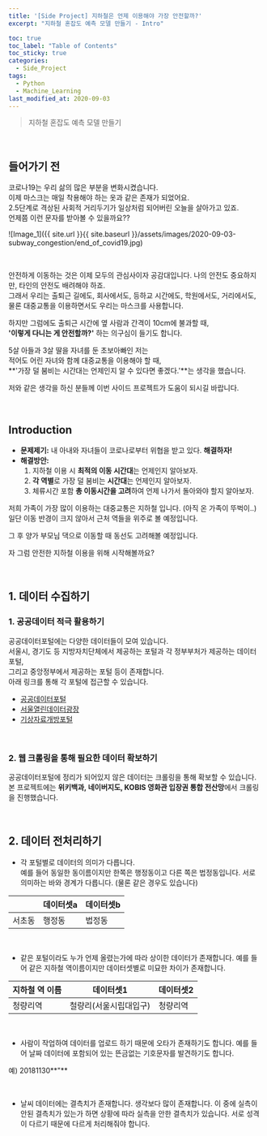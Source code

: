 ```yaml
---
title: '[Side Project] 지하철은 언제 이용해야 가장 안전할까?'
excerpt: "지하철 혼잡도 예측 모델 만들기 - Intro"

toc: true
toc_label: "Table of Contents"
toc_sticky: true
categories:
  - Side_Project
tags:
  - Python
  - Machine_Learning
last_modified_at: 2020-09-03
---
```


> 지하철 혼잡도 예측 모델 만들기

<br>

## 들어가기 전

코로나19는 우리 삶의 많은 부분을 변화시켰습니다.  
이제 마스크는 매일 착용해야 하는 옷과 같은 존재가 되었어요.  
2.5단계로 격상된 사회적 거리두기가 일상처럼 되어버린 오늘을 살아가고 있죠.  
언제쯤 이런 문자를 받아볼 수 있을까요??  

![Image_1]({{ site.url }}{{ site.baseurl }}/assets/images/2020-09-03-subway_congestion/end_of_covid19.jpg)

<br>

안전하게 이동하는 것은 이제 모두의 관심사이자 공감대입니다.
나의 안전도 중요하지만, 타인의 안전도 배려해야 하죠.  
그래서 우리는 출퇴근 길에도, 회사에서도, 등하교 시간에도, 학원에서도, 거리에서도,  
물론 대중교통을 이용하면서도 우리는 마스크를 사용합니다.  

하지만 그럼에도 출퇴근 시간에 옆 사람과 간격이 10cm에 불과할 때,  
**'이렇게 다니는 게 안전할까?'** 하는 의구심이 들기도 합니다.  

5살 아들과 3살 딸을 자녀를 둔 초보아빠인 저는  
적어도 어린 자녀와 함께 대중교통을 이용해야 할 때,  
**'가장 덜 붐비는 시간대는 언제인지 알 수 있다면 좋겠다.'**는 생각을 했습니다.  

저와 같은 생각을 하신 분들께 이번 사이드 프로젝트가 도움이 되시길 바랍니다.

<br>

## Introduction

- **문제제기:** 내 아내와 자녀들이 코로나로부터 위협을 받고 있다. **해결하자!**
- **해결방안:**
  1. 지하철 이용 시 **최적의 이동 시간대**는 언제인지 알아보자.
  2. **각 역별**로 가장 덜 붐비는 **시간대**는 언제인지 알아보자.
  3. 체류시간 포함 **총 이동시간을 고려**하여 언제 나가서 돌아와야 할지 알아보자.

저희 가족이 가장 많이 이용하는 대중교통은 지하철 입니다. (아직 온 가족이 뚜벅이..)  
일단 이동 반경이 크지 않아서 근처 역들을 위주로 볼 예정입니다.

그 후 양가 부모님 댁으로 이동할 때 동선도 고려해볼 예정입니다.

자 그럼 안전한 지하철 이용을 위해 시작해볼까요?

<br>

## 1. 데이터 수집하기
### 1. 공공데이터 적극 활용하기

공공데이터포털에는 다양한 데이터들이 모여 있습니다.  
서울시, 경기도 등 지방자치단체에서 제공하는 포털과 각 정부부처가 제공하는 데이터 포털,  
그리고 중앙정부에서 제공하는 포털 등이 존재합니다.  
아래 링크를 통해 각 포털에 접근할 수 있습니다.  

- [공공데이터포털](www.data.go.kr)
- [서울열린데이터광장](data.seoul.go.kr)
- [기상자료개방포털](data.kma.go.kr)

<br>

### 2. 웹 크롤링을 통해 필요한 데이터 확보하기

공공데이터포털에 정리가 되어있지 않은 데이터는 크롤링을 통해 확보할 수 있습니다.  
본 프로젝트에는 **위키백과, 네이버지도, KOBIS 영화관 입장권 통합 전산망**에서 크롤링을 진행했습니다.

<br>

## 2. 데이터 전처리하기

- 각 포털별로 데이터의 의미가 다릅니다.  
예를 들어 동일한 동이름이지만 한쪽은 행정동이고 다른 쪽은 법정동입니다.
서로 의미하는 바와 경계가 다릅니다. (물론 같은 경우도 있습니다)  

| |데이터셋a|데이터셋b|
|---|---|---|
|서초동|행정동|법정동|  

<br>

- 같은 포털이라도 누가 언제 올렸는가에 따라 상이한 데이터가 존재합니다.
예를 들어 같은 지하철 역이름이지만 데이터셋별로 미묘한 차이가 존재합니다.

|지하철 역 이름|데이터셋1|데이터셋2|
|---|---|---|
|청량리역|철량리(서울시립대입구)|청량리역|

<br>

- 사람이 작업하여 데이터를 업로드 하기 때문에 오타가 존재하기도 합니다.
예를 들어 날짜 데이터에 포함되어 있는 뜬금없는 기호문자를 발견하기도 합니다.

예) 20181130**"**

<br>

- 날씨 데이터에는 결측치가 존재합니다. 생각보다 많이 존재합니다.
이 중에 실측이 안된 결측치가 있는가 하면 상황에 따라 실측을 안한 결측치가 있습니다.
서로 성격이 다르기 때문에 다르게 처리해줘야 합니다.
